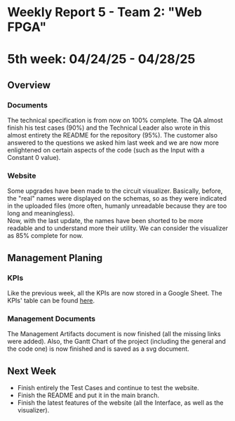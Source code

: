 # Weekly Report 5 - Team 2: "Web FPGA"

# 5th week: 04/24/25 - 04/28/25

## Overview

### Documents

The technical specification is from now on 100% complete. The QA almost finish his test cases (90%) and the Technical Leader also wrote in this almost entirety the README for the repository (95%). The customer also answered to the questions we asked him last week and we are now more enlightened on certain aspects of the code (such as the Input with a Constant 0 value).

### Website

Some upgrades have been made to the circuit visualizer. Basically, before, the "real" names were displayed on the schemas, so as they were indicated in the uploaded files (more often, humanly unreadable because they are too long and meaningless). <br>
Now, with the last update, the names have been shorted to be more readable and to understand more their utility. We can consider the visualizer as 85% complete for now.

## Management Planing

### KPIs

Like the previous week, all the KPIs are now stored in a Google Sheet. The KPIs' table can be found [here](https://docs.google.com/spreadsheets/d/1IzNeeq6BHiJQUQX-DqInGMWjPvM-9AiJ3GWgXlKIHhs/edit?usp=sharing).

### Management Documents

The Management Artifacts document is now finished (all the missing links were added). Also, the Gantt Chart of the project (including the general and the code one) is now finished and is saved as a svg document.

## Next Week

- Finish entirely the Test Cases and continue to test the website.
- Finish the README and put it in the main branch.
- Finish the latest features of the website (all the Interface, as well as the visualizer).